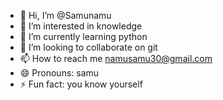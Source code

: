 - 👋 Hi, I’m @Samunamu
- 👀 I’m interested in knowledge
- 🌱 I’m currently learning python
- 💞️ I’m looking to collaborate on git
- 📫 How to reach me namusamu30@gmail.com
- 😄 Pronouns: samu
- ⚡ Fun fact: you know yourself

<!---
Samunamu/Samunamu is a ✨ special ✨ repository because its `README.md` (this file) appears on your GitHub profile.
You can click the Preview link to take a look at your changes.
--->
